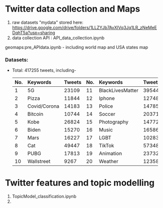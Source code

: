 # Twitter data collection and Maps
1. raw datasets "mydata" stored here: https://drive.google.com/drive/folders/1LLZYJb7AvXIVq3Jq1LR_zNeMeEDqhT5a?usp=sharing
2. data collection API : API_data_collection.ipynb

geomaps:pre_APIdata.ipynb - including world map and USA states map
### Datasets:          
  * Total: 417255 tweets, including-

    |No. | Keywords | Tweets |  No. | Keywords | Tweets | 
    | :--- | :---|:---|:--- | :---|:---|
    |1| 5G | 23109| 11| BlackLivesMatter| 39544  |
    |2| Pizza | 11844 |12| Iphone| 12748  |
    |3|Covid/Corona| 14183|13| Police| 14785  |
    |4| Bitcoin| 10744   |14| Soccer| 20371   |
    |5| Kobe| 26824   |15| Photography| 14772 |
    |6| Biden|15270   |16| Music| 16586  |
    |7| Mars| 16227  |17| LGBT| 10283  |
    |8| Cat| 49447   |18| TikTok| 57348  |
    |9| PUBG|17813  |19| Animation| 23732 |
    |10| Wallstreet| 9267 |20| Weather| 12358  |

# Twitter features and topic modelling
1. TopicModel_classification.ipynb
2. 
